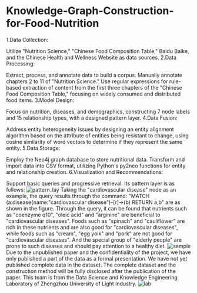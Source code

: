 # Knowledge-Graph-Construction-for-Food-Nutrition

1.Data Collection:

Utilize "Nutrition Science," "Chinese Food Composition Table," Baidu Baike, and the Chinese Health and Wellness Website as data sources.
2.Data Processing:

Extract, process, and annotate data to build a corpus.
Manually annotate chapters 2 to 11 of "Nutrition Science."
Use regular expressions for rule-based extraction of content from the first three chapters of the "Chinese Food Composition Table," focusing on widely consumed and distributed food items.
3.Model Design:

Focus on nutrition, diseases, and demographics, constructing 7 node labels and 15 relationship types, with a designed pattern layer.
4.Data Fusion:

Address entity heterogeneity issues by designing an entity alignment algorithm based on the attribute of entities being resistant to change, using cosine similarity of word vectors to determine if they represent the same entity.
5.Data Storage:

Employ the Neo4j graph database to store nutritional data.
Transform and import data into CSV format, utilizing Python's py2neo functions for entity and relationship creation.
6.Visualization and Recommendations:

Support basic queries and progressive retrieval.
Its pattern layer is as follows:
![pattern_lay](https://github.com/haidisuper/Knowledge-Graph-Construction-for-Food-Nutrition/blob/main/pattern%20layer.png)
Taking the "cardiovascular disease" node as an example, the query results through the command: "MATCH (a:disease{name:"cardiovascular disease")-[r]->(b) RETURN a,b" are as shown in the figure. Through the query, it can be found that nutrients such as "coenzyme q10", "oleic acid" and "arginine" are beneficial to "cardiovascular diseases". Foods such as "spinach" and "cauliflower" are rich in these nutrients and are also good for "cardiovascular diseases", while foods such as "cream", "egg yolk" and "pork" are not good for "cardiovascular diseases". And the special group of "elderly people" are prone to such diseases and should pay attention to a healthy diet.
![sample](https://github.com/haidisuper/Knowledge-Graph-Construction-for-Food-Nutrition/blob/main/semple.png)
Due to the unpublished paper and the confidentiality of the project, we have only published a part of the data as a formal presentation. We have not yet published complete data in the dataset. The complete dataset and the construction method will be fully disclosed after the publication of the paper.
This team is from the Data Science and Knowledge Engineering Laboratory of Zhengzhou University of Light Industry.
![lab](https://github.com/haidisuper/Knowledge-Graph-Construction-for-Food-Nutrition/blob/main/lab.png)
